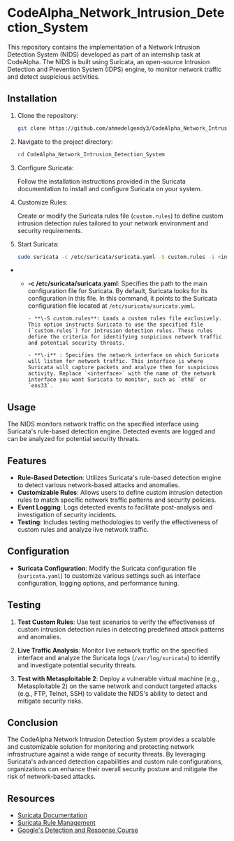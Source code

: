 # CodeAlpha_Network_Intrusion_Detection_System

This repository contains the implementation of a Network Intrusion Detection System (NIDS) developed as part of an internship task at CodeAlpha. The NIDS is built using Suricata, an open-source Intrusion Detection and Prevention System (IDPS) engine, to monitor network traffic and detect suspicious activities.

## Installation

1.  Clone the repository:
    
    ```bash
    git clone https://github.com/ahmedelgendy3/CodeAlpha_Network_Intrusion_Detection_System
    ```
    
2.  Navigate to the project directory:
    
    ```bash
    cd CodeAlpha_Network_Intrusion_Detection_System
    ```
    
3.  Configure Suricata:
    
    Follow the installation instructions provided in the Suricata documentation to install and configure Suricata on your system.
    
4.  Customize Rules:
    
    Create or modify the Suricata rules file (`custom.rules`) to define custom intrusion detection rules tailored to your network environment and security requirements.
    
5.  Start Suricata:
    
    ```bash
    sudo suricata -c /etc/suricata/suricata.yaml -S custom.rules -i <interface>
    ```
    

- - **\-c /etc/suricata/suricata.yaml**: Specifies the path to the main configuration file for Suricata. By default, Suricata looks for its configuration in this file. In this command, it points to the Suricata configuration file located at `/etc/suricata/suricata.yaml`.
        
        - **\-S custom.rules**: Loads a custom rules file exclusively. This option instructs Suricata to use the specified file (`custom.rules`) for intrusion detection rules. These rules define the criteria for identifying suspicious network traffic and potential security threats.
            
        - **\-i** : Specifies the network interface on which Suricata will listen for network traffic. This interface is where Suricata will capture packets and analyze them for suspicious activity. Replace `<interface>` with the name of the network interface you want Suricata to monitor, such as `eth0` or `ens33`.
            

## Usage

The NIDS monitors network traffic on the specified interface using Suricata's rule-based detection engine. Detected events are logged and can be analyzed for potential security threats.

## Features

- **Rule-Based Detection**: Utilizes Suricata's rule-based detection engine to detect various network-based attacks and anomalies.
- **Customizable Rules**: Allows users to define custom intrusion detection rules to match specific network traffic patterns and security policies.
- **Event Logging**: Logs detected events to facilitate post-analysis and investigation of security incidents.
- **Testing**: Includes testing methodologies to verify the effectiveness of custom rules and analyze live network traffic.

## Configuration

- **Suricata Configuration**: Modify the Suricata configuration file (`suricata.yaml`) to customize various settings such as interface configuration, logging options, and performance tuning.

## Testing

1.  **Test Custom Rules**: Use test scenarios to verify the effectiveness of custom intrusion detection rules in detecting predefined attack patterns and anomalies.
    
2.  **Live Traffic Analysis**: Monitor live network traffic on the specified interface and analyze the Suricata logs (`/var/log/suricata`) to identify and investigate potential security threats.
    
3.  **Test with Metasploitable 2**: Deploy a vulnerable virtual machine (e.g., Metasploitable 2) on the same network and conduct targeted attacks (e.g., FTP, Telnet, SSH) to validate the NIDS's ability to detect and mitigate security risks.
    

## Conclusion

The CodeAlpha Network Intrusion Detection System provides a scalable and customizable solution for monitoring and protecting network infrastructure against a wide range of security threats. By leveraging Suricata's advanced detection capabilities and custom rule configurations, organizations can enhance their overall security posture and mitigate the risk of network-based attacks.

## Resources

- [Suricata Documentation](https://suricata.readthedocs.io/)
- [Suricata Rule Management](https://suricata.readthedocs.io/en/suricata-6.0.0/rule-management/adding-your-own-rules.html)
- [Google's Detection and Response Course](https://www.coursera.org/learn/detection-and-response)
